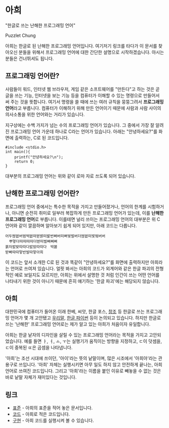 
# 아희

"한글로 쓰는 난해한 프로그래밍 언어"

Puzzlet Chung
 
아희는 한글로 된 난해한 프로그래밍 언어입니다. 여기저기 링크를 타다가 이 문서를 찾아오신 분들을 위해서 프로그래밍 언어에 대한 간단한 설명으로 시작하겠습니다. 아시는 분들은 건너뛰셔도 됩니다.
  

## 프로그래밍 언어란?

사람들이 워드, 인터넷 웹 브라우저, 게임 같은 소프트웨어를 "만든다"고 하는 것은 곧 글을 쓰는 기능, 인터넷을 보는 기능 등을 컴퓨터가 이해할 수 있는 명령으로 만들어서 써 주는 것을 뜻합니다. 여기서 명령을 쓸 때에 쓰는 여러 규칙을 뭉뚱그려서 **프로그래밍 언어**라고 부릅니다. 컴퓨터가 이해하기 위해 만든 언어이기 때문에 사람과 사람 사이의 의사소통을 위한 언어와는 거리가 있습니다.

지구상에는 수백 가지가 넘는 수의 프로그래밍 언어가 있습니다. 그 중에서 가장 잘 알려진 프로그래밍 언어 가운데 하나로 C라는 언어가 있습니다. 아래는 "안녕하세요?"를 화면에 출력하는, C로 된 코드입니다.

    #include <stdio.h>
    int main(){
        printf("안녕하세요?\n");
        return 0;
    }

대부분의 프로그래밍 언어는 위와 같이 로마 자로 쓰도록 되어 있습니다.
           

## 난해한 프로그래밍 언어란?

프로그래밍 언어 중에서는 특수한 목적을 가지고 만들어졌거나, 언어의 한계를 시험하거나, 아니면 순전히 취미로 일부러 복잡하게 만든 프로그래밍 언어가 있는데, 이를 **난해한 프로그래밍 언어**로 부릅니다. 이를테면 널리 쓰이는 프로그래밍 언어의 대부분은 위 C 언어와 같이 깔끔하며 알아보기 쉽게 되어 있지만, 아래 코드는 다릅니다.

    어두벊벖버범벅벖떠벋벍떠벑번뻐버떠뻐벚벌버더벊벖떠벛벜버버
    　뿌멓더떠떠떠떠더벋떠벌뻐뻐뻐
    붉차밠밪따따다밠밨따따다　박봃
    받빠따따맣반발따맣아희

이 코드는 앞서 소개한 C로 된 것과 똑같이 "안녕하세요?"를 화면에 출력하지만 아희라는 언어로 쓰여져 있습니다. 얼핏 봐서는 아희의 코드가 외계어와 같은 한글 파괴의 전형적인 예로 보일지도 모르지만, 아희는 위에서 설명한 것 처럼 인간이 쓰는 어떤 언어를 나타내기 위한 것이 아니기 때문에 흔히 얘기하는 '한글 파괴'에는 해당되지 않습니다.
            

## 아희

대한민국에 컴퓨터가 들어온 이래 한베, 씨앗, 한글 포스, [창조](http://cugz.sjworks.net/ver2/) 등 한글로 쓰는 프로그래밍 언어가 몇 개 고안됐고 [우리말](http://uri.kldp.net/), [한글 파이썬](http://www.python.or.kr/pykug/%C7%D1%B1%DB%20%C6%C4%C0%CC%BD%E3) 등이 논의되고 있습니다. 하지만 한글로 쓰는 '난해한' 프로그래밍 언어로는 제가 알고 있는 아희가 처음이자 유일합니다.

아희는 한글 낱자의 디자인을 살릴 수 있는 프로그래밍 언어라는 목적을 가지고 고안되었습니다. 예를 들면 ㅏ, ㅓ, ㅗ, ㅜ는 실행기가 움직이는 방향을 지정하고, ㄷ이 덧셈을, ㄷ이 중복된 ㄸ은 곱셈을 나타냅니다.

'아희'는 조선 시대에 쓰이던, '아이'라는 뜻의 낱말이며, 많은 시조에서 '아희야'라는 관용구로 쓰입니다. '아희' 자체는 실행시키면 아무 일도 하지 않고 안전하게 끝나는, 아희 언어로 쓰여진 코드입니다. 그리고 '아희'라는 이름을 붙인 이유로 빼놓을 수 없는 것은 바로 낱말 자체가 재미있다는 것입니다.
             

## 링크

* [표준](/specification.ko.html) - 아희의 표준을 적어 놓은 문서입니다.
* [코드](/code.ko.html) - 아희로 적은 코드입니다.
* [구현](/implementations.ko.html) - 아희 코드를 실행시켜 볼 수 있습니다.

